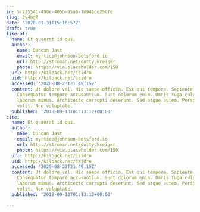 ```yaml
---
id: 5c235541-490e-405b-95a6-7d941de250fe
slug: 3v4mgP
date: '2020-01-31T15:16:57Z'
draft: true
like_of:
  name: Et quaerat id qui.
  author:
    name: Duncan Jast
    email: myrtice@johnson-botsford.io
    url: http://stroman.net/dotty.kreiger
    photo: https://via.placeholder.com/150
  url: http://kilback.net/isidro
  uid: http://kilback.net/isidro
  accessed: '2020-08-23T21:49:15Z'
  content: Ut dolore vel. Hic saepe officia. Est qui tempore. Sapiente aut magnam.
    Consequatur tempore accusantium. Sunt dolorum enim. Omnis fuga culpa. Ratione
    laborum minus. Architecto corrupti deserunt. Sed atque autem. Perspiciatis qui
    velit. Non voluptate.
  published: '2018-09-13T01:13:12+00:00'
cite:
  name: Et quaerat id qui.
  author:
    name: Duncan Jast
    email: myrtice@johnson-botsford.io
    url: http://stroman.net/dotty.kreiger
    photo: https://via.placeholder.com/150
  url: http://kilback.net/isidro
  uid: http://kilback.net/isidro
  accessed: '2020-08-23T21:49:15Z'
  content: Ut dolore vel. Hic saepe officia. Est qui tempore. Sapiente aut magnam.
    Consequatur tempore accusantium. Sunt dolorum enim. Omnis fuga culpa. Ratione
    laborum minus. Architecto corrupti deserunt. Sed atque autem. Perspiciatis qui
    velit. Non voluptate.
  published: '2018-09-13T01:13:12+00:00'

---
```



